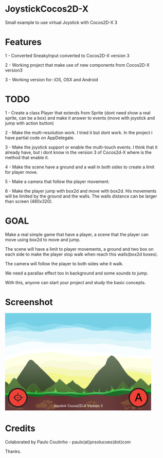 JoystickCocos2D-X
===============

Small example to use virtual Joystick with Cocos2D-X 3


Features
===============

1 - Converted SneakyInput converted to Cocos2D-X version 3

2 - Working project that make use of new components from Cocos2D-X version3

3 - Working version for: iOS, OSX and Android

TODO
===============

1 - Create a class Player that extends from Sprite (dont need show a real sprite, can be a box) and make it answer to events (move with joystick and jump with action button)

2 - Make the multi-resolution work. I tried it but dont work. In the project i have partial code on AppDelegate.

3 - Make the joystick support or enable the multi-touch events. I think that it already have, but i dont know in the version 3 of Cocos2d-X where is the method that enable it.

4 - Make the scene have a ground and a wall in both sides to create a limit for player move.

5 - Make a camera that follow the player movement.

6 - Make the player jump with box2d and move with box2d. His movements will be limited by the ground and the walls. The walls distance can be larger than screen (480x320).

GOAL
===============

Make a real simple game that have a player, a scene that the player can move using box2d to move and jump. 

The scene will have a limit to player movements, a ground and two box on each side to make the player stop walk when reach this walls(box2d boxes).

The camera will follow the player to both sides whe it walk.

We need a parallax effect too in background and some sounds to jump.

With this, anyone can start your project and study the basic concepts.

Screenshot
===============

![Screenshot 480x320](Design/screenshot_480_320.png)


Credits
================

Colaborated by Paulo Coutinho - paulo(at)prsolucoes(dot)com

Thanks.
